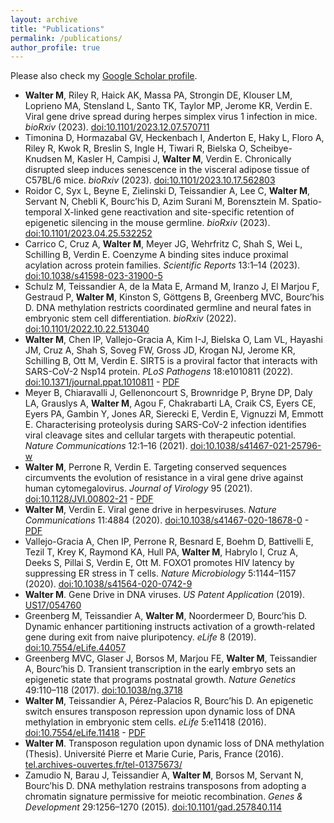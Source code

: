 ```yaml
---
layout: archive
title: "Publications"
permalink: /publications/
author_profile: true
---
```


Please also check my [Google Scholar profile](https://scholar.google.com/citations?user=bhVXNy0AAAAJ&hl=en).
* **Walter M**, Riley R, Haick AK, Massa PA, Strongin DE, Klouser LM, Loprieno MA, Stensland L, Santo TK, Taylor MP, Jerome KR, Verdin E. Viral gene drive spread during herpes simplex virus 1 infection in mice. *bioRxiv* (2023). [doi:10.1101/2023.12.07.570711](https://www.biorxiv.org/content/10.1101/2023.12.07.570711v1)
* Timonina D, Hormazabal GV, Heckenbach I, Anderton E, Haky L, Floro A, Riley R, Kwok R, Breslin S, Ingle H, Tiwari R, Bielska O, Scheibye-Knudsen M, Kasler H, Campisi J, **Walter M**, Verdin E. Chronically disrupted sleep induces senescence in the visceral adipose tissue of C57BL/6 mice. *bioRxiv* (2023). [doi:10.1101/2023.10.17.562803](https://www.biorxiv.org/content/10.1101/2023.10.17.562803v1)
* Roidor C, Syx L, Beyne E, Zielinski D, Teissandier A, Lee C, **Walter M**, Servant N, Chebli K, Bourc’his D, Azim Surani M, Borensztein M. Spatio-temporal X-linked gene reactivation and site-specific retention of epigenetic silencing in the mouse germline. *bioRxiv* (2023). [doi:10.1101/2023.04.25.532252](https://www.biorxiv.org/content/10.1101/2023.04.25.532252v1.abstract)
* Carrico C, Cruz A, **Walter M**, Meyer JG, Wehrfritz C, Shah S, Wei L, Schilling B, Verdin E. Coenzyme A binding sites induce proximal acylation across protein families. *Scientific Reports* 13:1–14 (2023). [doi:10.1038/s41598-023-31900-5](https://www.nature.com/articles/s41598-023-31900-5)
* Schulz M, Teissandier A, de la Mata E, Armand M, Iranzo J, El Marjou F, Gestraud P, **Walter M**, Kinston S, Göttgens B, Greenberg MVC, Bourc’his D. DNA methylation restricts coordinated germline and neural fates in embryonic stem cell differentiation. *bioRxiv* (2022). [doi:10.1101/2022.10.22.513040](https://www.biorxiv.org/content/10.1101/2022.10.22.513040v1)
* **Walter M**, Chen IP, Vallejo-Gracia A, Kim I-J, Bielska O, Lam VL, Hayashi JM, Cruz A, Shah S, Soveg FW, Gross JD, Krogan NJ, Jerome KR, Schilling B, Ott M, Verdin E. SIRT5 is a proviral factor that interacts with SARS-CoV-2 Nsp14 protein. *PLoS Pathogens* 18:e1010811 (2022). [doi:10.1371/journal.ppat.1010811](https://journals.plos.org/plospathogens/article?id=10.1371/journal.ppat.1010811) - [PDF](http://mariuswalter.github.io/files/2022_PlosPath_Walter.pdf)
* Meyer B, Chiaravalli J, Gellenoncourt S, Brownridge P, Bryne DP, Daly LA, Grauslys A, **Walter M**, Agou F, Chakrabarti LA, Craik CS, Eyers CE, Eyers PA, Gambin Y, Jones AR, Sierecki E, Verdin E, Vignuzzi M, Emmott E. Characterising proteolysis during SARS-CoV-2 infection identifies viral cleavage sites and cellular targets with therapeutic potential. *Nature Communications* 12:1–16 (2021). [doi:10.1038/s41467-021-25796-w](https://www.nature.com/articles/s41467-021-25796-w)
* **Walter M**, Perrone R, Verdin E. Targeting conserved sequences circumvents the evolution of resistance in a viral gene drive against human cytomegalovirus. *Journal of Virology* 95 (2021). [doi:10.1128/JVI.00802-21](https://journals.asm.org/doi/full/10.1128/JVI.00802-21) - [PDF](http://mariuswalter.github.io/files/2021_JVI_Walter.pdf)
* **Walter M**, Verdin E. Viral gene drive in herpesviruses. *Nature Communications* 11:4884 (2020). [doi:10.1038/s41467-020-18678-0](https://www.nature.com/articles/s41467-020-18678-0) - [PDF](http://mariuswalter.github.io/files/2020_NatComm_Walter.pdf)
* Vallejo-Gracia A, Chen IP, Perrone R, Besnard E, Boehm D, Battivelli E, Tezil T, Krey K, Raymond KA, Hull PA, **Walter M**, Habrylo I, Cruz A, Deeks S, Pillai S, Verdin E, Ott M. FOXO1 promotes HIV latency by suppressing ER stress in T cells. *Nature Microbiology* 5:1144–1157 (2020). [doi:10.1038/s41564-020-0742-9](https://www.nature.com/articles/s41564-020-0742-9?proof=t)
* **Walter M**. Gene Drive in DNA viruses. *US Patent Application* (2019). [US17/054760](https://patents.google.com/patent/US20210222150A1/en)
* Greenberg M, Teissandier A, **Walter M**, Noordermeer D, Bourc’his D. Dynamic enhancer partitioning instructs activation of a growth-related gene during exit from naive pluripotency. *eLife* 8 (2019). [doi:10.7554/eLife.44057](https://elifesciences.org/articles/44057)
* Greenberg MVC, Glaser J, Borsos M, Marjou FE, **Walter M**, Teissandier A, Bourc’his D. Transient transcription in the early embryo sets an epigenetic state that programs postnatal growth. *Nature Genetics* 49:110–118 (2017). [doi:10.1038/ng.3718](https://www.nature.com/articles/ng.3718)
* **Walter M**, Teissandier A, Pérez-Palacios R, Bourc’his D. An epigenetic switch ensures transposon repression upon dynamic loss of DNA methylation in embryonic stem cells. *eLife* 5:e11418 (2016). [doi:10.7554/eLife.11418](https://elifesciences.org/articles/11418) - [PDF](http://mariuswalter.github.io/files/2016_Walter_eLife.pdf)
* **Walter M**. Transposon regulation upon dynamic loss of DNA methylation (Thesis). Université Pierre et Marie Curie, Paris, France (2016). [tel.archives-ouvertes.fr/tel-01375673/](http://tel.archives-ouvertes.fr/tel-01375673/)
* Zamudio N, Barau J, Teissandier A, **Walter M**, Borsos M, Servant N, Bourc’his D. DNA methylation restrains transposons from adopting a chromatin signature permissive for meiotic recombination. *Genes & Development* 29:1256–1270 (2015). [doi:10.1101/gad.257840.114](http://genesdev.cshlp.org/content/29/12/1256)
